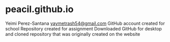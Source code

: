 # peacil.github.io

Yeimi Perez-Santana yaymetrash54@gmail.com
GitHub account created for school
Repository created for assignment
Downloaded GitHub for desktop and cloned repository that was originally created on the website
